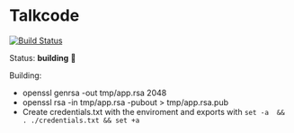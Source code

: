 # Talkcode

[![Build Status](https://travis-ci.org/CharlyJazz/TalkCode.svg?branch=master)](https://travis-ci.org/CharlyJazz/TalkCode)

Status: **building** :construction:

Building:
  * openssl genrsa -out tmp/app.rsa 2048
  * openssl rsa -in tmp/app.rsa -pubout > tmp/app.rsa.pub
  * Create credentials.txt with the enviroment and exports with ```set -a  && . ./credentials.txt && set +a```